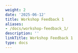 ```yaml
---
weight: 2
date: '2025-06-12'
title: Workshop Feedback 1
aliases:
- /docs/workshop-feedback_1/
description: ''
linkTitle: Workshop Feedback 1
type: docs
---
```


